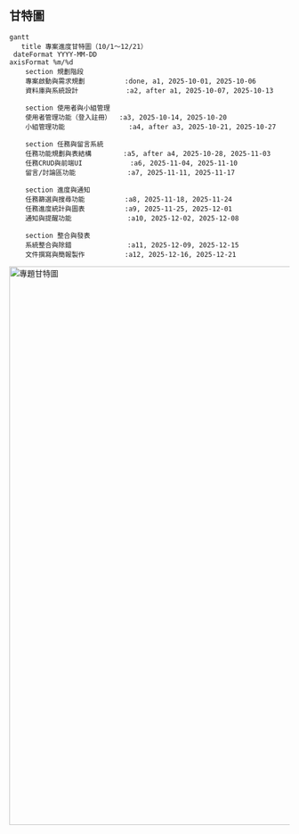 ## 甘特圖

```mermaid
gantt
   title 專案進度甘特圖（10/1～12/21）
 dateFormat YYYY-MM-DD
axisFormat %m/%d
    section 規劃階段
    專案啟動與需求規劃          :done, a1, 2025-10-01, 2025-10-06
    資料庫與系統設計            :a2, after a1, 2025-10-07, 2025-10-13

    section 使用者與小組管理
    使用者管理功能（登入註冊）  :a3, 2025-10-14, 2025-10-20
    小組管理功能                :a4, after a3, 2025-10-21, 2025-10-27

    section 任務與留言系統
    任務功能規劃與表結構        :a5, after a4, 2025-10-28, 2025-11-03
    任務CRUD與前端UI            :a6, 2025-11-04, 2025-11-10
    留言/討論區功能             :a7, 2025-11-11, 2025-11-17

    section 進度與通知
    任務篩選與搜尋功能          :a8, 2025-11-18, 2025-11-24
    任務進度統計與圖表          :a9, 2025-11-25, 2025-12-01
    通知與提醒功能              :a10, 2025-12-02, 2025-12-08

    section 整合與發表
    系統整合與除錯              :a11, 2025-12-09, 2025-12-15
    文件撰寫與簡報製作          :a12, 2025-12-16, 2025-12-21
```

<img width="1685" height="1002" alt="專題甘特圖" src="https://github.com/user-attachments/assets/f257b8b4-9568-44c3-8f35-b7657305ac4a" />




